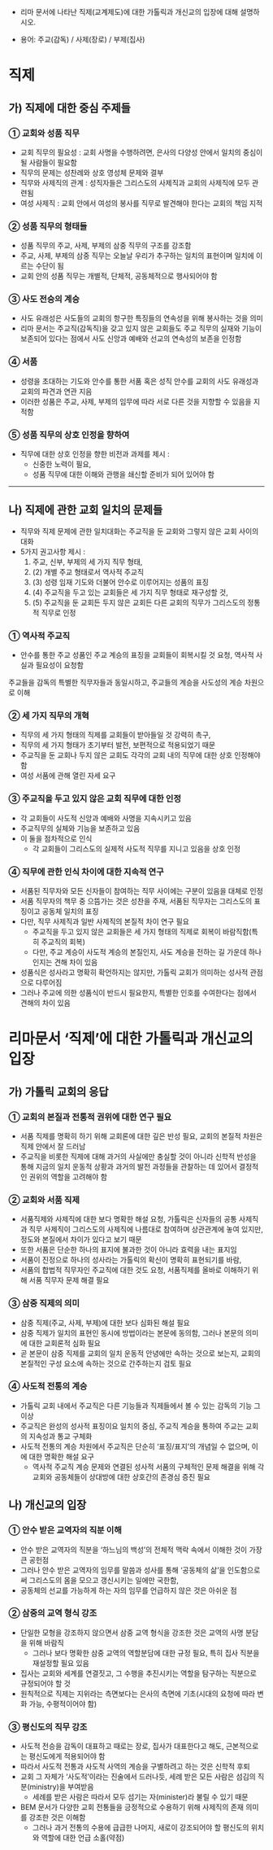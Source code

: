 - 리마 문서에 나타난 직제(교계제도)에 대한 가톨릭과 개신교의 입장에 대해 설명하시오.
* 용어: 주교(감독) / 사제(장로) / 부제(집사)

# 직제

## 가) 직제에 대한 중심 주제들
### ① 교회와 성품 직무
- 교회 직무의 필요성 : 교회 사명을 수행하려면, 은사의 다양성 안에서 일치의 중심이 될 사람들이 필요함
- 직무의 문제는 성찬례와 상호 영성체 문제와 결부
- 직무와 사제직의 관계 : 성직자들은 그리스도의 사제직과 교회의 사제직에 모두 관련됨
- 여성 사제직 : 교회 안에서 여성의 봉사를 직무로 발견해야 한다는 교회의 책임 지적

### ② 성품 직무의 형태들
- 성품 직무의 주교, 사제, 부제의 삼중 직무의 구조를 강조함
- 주교, 사제, 부제의 삼중 직무는 오늘날 우리가 추구하는 일치의 표현이며 일치에 이르는 수단이 됨
- 교회 안의 성품 직무는 개별적, 단체적, 공동체적으로 행사되어야 함

### ③ 사도 전승의 계승
- 사도 유래성은 사도들의 교회의 항구한 특징들의 연속성을 위해 봉사하는 것을 의미
- 리마 문서는 주교직(감독직)을 갖고 있지 않은 교회들도 주교 직무의 실재와 기능이 보존되어 있다는 점에서 사도 신앙과 예배와 선교의 연속성의 보존을 인정함

### ④ 서품
- 성령을 초대하는 기도와 안수를 통한 서품 혹은 성직 안수를 교회의 사도 유래성과 교회의 파견과 연관 지음
- 이러한 성품은 주교, 사제, 부제의 임무에 따라 서로 다른 것을 지향할 수 있음을 지적함

### ⑤ 성품 직무의 상호 인정을 향하여
- 직무에 대한 상호 인정을 향한 비전과 과제를 제시 : 
	- 신중한 노력이 필요, 
	- 성품 직무에 대한 이해와 관행을 쇄신할 준비가 되어 있어야 함

----


## 나) 직제에 관한 교회 일치의 문제들
- 직무와 직제 문제에 관한 일치대화는 주교직을 둔 교회와 그렇지 않은 교회 사이의 대화
- 5가지 권고사항 제시 : 
	1. 주교, 신부, 부제의 세 가지 직무 형태, 
	2. (2) 개별 주교 형태로서 역사적 주교직
	3. (3) 성령 임재 기도와 더불어 안수로 이루어지는 성품의 표징
	4. (4) 주교직을 두고 있는 교회들은 세 가지 직무 형태로 재구성할 것,
	5. (5) 주교직을 둔 교회든 두지 않은 교회든 다른 교회의 직무가 그리스도의 정통적 직무로 인정

### ① 역사적 주교직

- 안수를 통한 주교 성품인 주교 계승의 표징을 교회들이 회복시킬 것 요청, 역사적 사실과 필요성이 요청함

주교들을 감독의 특별한 직무자들과 동일시하고, 주교들의 계승을 사도성의 계승 차원으로 이해

### ② 세 가지 직무의 개혁
- 직무의 세 가지 형태의 직제를 교회들이 받아들일 것 강력히 촉구,
- 직무의 세 가지 형태가 초기부터 발전, 보편적으로 적용되었기 때문
- 주교직을 둔 교회나 두지 않은 교회도 각각의 교회 내의 직무에 대한 상호 인정해야 함
- 여성 서품에 관해 열린 자세 요구

### ③ 주교직을 두고 있지 않은 교회 직무에 대한 인정
- 각 교회들이 사도적 신앙과 예배와 사명을 지속시키고 있음
- 주교직무의 실체와 기능을 보존하고 있음
- 이 둘을 점차적으로 인식
	- 각 교회들이 그리스도의 실제적 사도적 직무를 지니고 있음을 상호 인정

### ④ 직무에 관한 인식 차이에 대한 지속적 연구
- 서품된 직무자와 모든 신자들이 참여하는 직무 사이에는 구분이 있음을 대체로 인정
- 서품 직무자의 책무 중 으뜸가는 것은 성찬을 주재, 서품된 직무자는 그리스도의 표징이고 공동체 일치의 표징
- 다만, 직무 사제직과 일반 사제직의 본질적 차이 연구 필요
	- 주교직을 두고 있지 않은 교회들은 세 가지 형태의 직제로 회복이 바람직함(특히 주교직의 회복)
	- 다만, 주교 계승이 사도적 계승의 본질인지, 사도 계승을 전하는 길 가운데 하나인지는 견해 차이 있음
- 성품식은 성사라고 명확히 확언하지는 않지만, 가톨릭 교회가 의미하는 성사적 관점으로 다루어짐
- 그러나 주교에 의한 성품식이 반드시 필요한지, 특별한 인호를 수여한다는 점에서 견해의 차이 있음


# 리마문서 ‘직제’에 대한 가톨릭과 개신교의 입장

## 가) 가톨릭 교회의 응답
### ① 교회의 본질과 전통적 권위에 대한 연구 필요
- 서품 직제를 명확히 하기 위해 교회론에 대한 깊은 반성 필요, 교회의 본질적 차원은 직제 안에서 잘 드러남
- 주교직을 비롯한 직제에 대해 과거의 사실에만 충실할 것이 아니라 신학적 반성을 통해 지금의 일치 운동적 상황과 과거의 발전 과정들을 관찰하는 데 있어서 결정적인 권위의 역할을 고려해야 함

### ② 교회와 서품 직제

- 서품직제와 사제직에 대한 보다 명확한 해설 요청, 가톨릭은 신자들의 공통 사제직과 직무 사제직이 그리스도의 사제직에 나름대로 참여하며 상관관계에 놓여 있지만, 정도와 본질에서 차이가 있다고 보기 때문
- 또한 서품은 단순한 하나의 표지에 불과한 것이 아니라 효력을 내는 표지임
- 서품이 진정으로 하나의 성사라는 가톨릭의 확신이 명확히 표현되기를 바람,
- 서품의 합법적 직무자인 주교직에 대한 것도 요청, 서품직제를 올바로 이해하기 위해 서품 직무자 문제 해결 필요

### ③ 삼중 직제의 의미

- 삼중 직제(주교, 사제, 부제)에 대한 보다 심화된 해설 필요
- 삼중 직제가 일치의 표현인 동시에 방법이라는 본문에 동의함, 그러나 본문의 의미에 대한 교회론적 심화 필요
- 곧 본문이 삼중 직제를 교회의 일치 운동적 안녕에만 속하는 것으로 보는지, 교회의 본질적인 구성 요소에 속하는 것으로 간주하는지 검토 필요

### ④ 사도적 전통의 계승
- 가톨릭 교회 내에서 주교직은 다른 기능들과 직제들에서 볼 수 있는 감독의 기능 그 이상
- 주교직은 완성의 성사적 표징이요 일치의 중심, 주교직 계승을 통하여 주교는 교회의 지속성과 통교 구체화
- 사도적 전통의 계승 차원에서 주교직은 단순히 ‘표징/표지’의 개념일 수 없으며, 이에 대한 명확한 해설 요구
	- 역사적 주교직 계승 문제와 연결된 성사적 서품의 구체적인 문제 해결을 위해 각 교회와 공동체들이 상대방에 대한 상호간의 존경심 증진 필요



## 나) 개신교의 입장
### ① 안수 받은 교역자의 직분 이해
- 안수 받은 교역자의 직분을 ‘하느님의 백성’의 전체적 맥락 속에서 이해한 것이 가장 큰 공헌점
- 그러나 안수 받은 교역자의 임무를 말씀과 성사를 통해 ‘공동체의 삶’을 인도함으로써 그리스도의 몸을 모으고 갱신시키는 일에만 국한함, 
- 공동체의 선교를 가능하게 하는 자의 임무를 언급하지 않은 것은 아쉬운 점

### ② 삼중의 교역 형식 강조

- 단일한 모형을 강조하지 않으면서 삼중 교역 형식을 강조한 것은 교역의 사명 분담을 위해 바람직
	- 그러나 보다 명확한 삼중 교역의 역할분담에 대한 규정 필요, 특히 집사 직분을 재설정할 필요 있음
- 집사는 교회와 세계를 연결짓고, 그 수행을 추진시키는 역할을 탐구하는 직분으로 규정되어야 할 것
- 원칙적으로 직제는 지위라는 측면보다는 은사의 측면에 기초(시대의 요청에 따라 변화 가능, 수평적이어야 함) 

### ③ 평신도의 직무 강조

- 사도적 전승을 감독이 대표하고 때로는 장로, 집사가 대표한다고 해도, 근본적으로는 평신도에게 적용되어야 함
- 따라서 사도적 전통과 사도적 사역의 계승을 구별하려고 하는 것은 신학적 후퇴
- 교회 그 자체가 ‘사도적’이라는 진술에서 드러나듯, 세례 받은 모든 사람은 섬김의 직분(ministry)을 부여받음
	- 세례를 받은 사람은 따라서 모두 섬기는 자(minister)라 불릴 수 있기 때문
- BEM 문서가 다양한 교회 전통들을 긍정적으로 수용하기 위해 사제직의 존재 의미를 강조한 것은 이해함
	- 그러나 과거 전통의 수용에 급급한 나머지, 새로이 강조되어야 할 평신도의 위치와 역할에 대한 언급 소홀(약점)